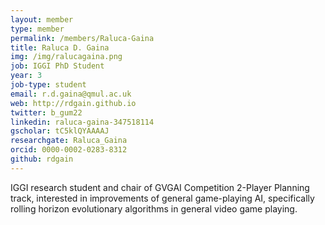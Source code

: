 ```yaml
---
layout: member
type: member
permalink: /members/Raluca-Gaina
title: Raluca D. Gaina
img: /img/ralucagaina.png
job: IGGI PhD Student
year: 3
job-type: student
email: r.d.gaina@qmul.ac.uk
web: http://rdgain.github.io
twitter: b_gum22
linkedin: raluca-gaina-347518114
gscholar: tC5klQYAAAAJ
researchgate: Raluca_Gaina
orcid: 0000-0002-0283-8312
github: rdgain
---
```


IGGI research student and chair of GVGAI Competition 2-Player Planning track, interested in improvements of general game-playing AI, specifically rolling horizon evolutionary algorithms in general video game playing.

